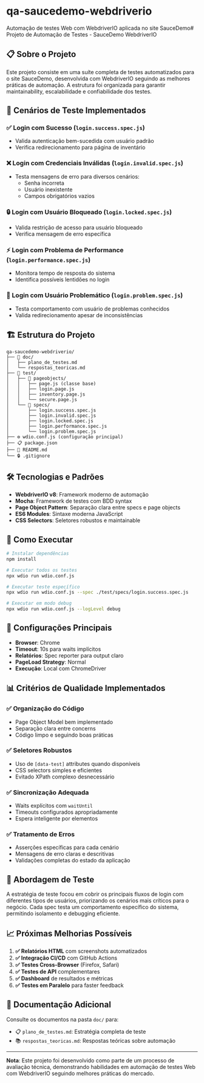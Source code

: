 # qa-saucedemo-webdriverio
Automação de testes Web com WebdriverIO aplicada no site SauceDemo# Projeto de Automação de Testes - SauceDemo WebdriverIO

## 📋 Sobre o Projeto

Este projeto consiste em uma suíte completa de testes automatizados para o site SauceDemo, desenvolvida com WebdriverIO seguindo as melhores práticas de automação. A estrutura foi organizada para garantir maintainability, escalabilidade e confiabilidade dos testes.

## 🎯 Cenários de Teste Implementados

### ✅ Login com Sucesso (`login.success.spec.js`)
- Valida autenticação bem-sucedida com usuário padrão
- Verifica redirecionamento para página de inventário

### ❌ Login com Credenciais Inválidas (`login.invalid.spec.js`)
- Testa mensagens de erro para diversos cenários:
  - Senha incorreta
  - Usuário inexistente
  - Campos obrigatórios vazios

### 🔒 Login com Usuário Bloqueado (`login.locked.spec.js`)
- Valida restrição de acesso para usuário bloqueado
- Verifica mensagem de erro específica

### ⚡ Login com Problema de Performance (`login.performance.spec.js`)
- Monitora tempo de resposta do sistema
- Identifica possíveis lentidões no login

### 🐛 Login com Usuário Problemático (`login.problem.spec.js`)
- Testa comportamento com usuário de problemas conhecidos
- Valida redirecionamento apesar de inconsistências

## 🏗️ Estrutura do Projeto

```
qa-saucedemo-webdriverio/
├── 📁 doc/
│   ├── plano_de_testes.md
│   └── respostas_teoricas.md
├── 📁 test/
│   ├── 📁 pageobjects/
│   │   ├── page.js (classe base)
│   │   ├── login.page.js
│   │   ├── inventory.page.js
│   │   └── secure.page.js
│   └── 📁 specs/
│       ├── login.success.spec.js
│       ├── login.invalid.spec.js
│       ├── login.locked.spec.js
│       ├── login.performance.spec.js
│       └── login.problem.spec.js
├── ⚙️ wdio.conf.js (configuração principal)
├── 📋 package.json
├── 📝 README.md
└── 🔒 .gitignore
```

## 🛠️ Tecnologias e Padrões

- **WebdriverIO v8**: Framework moderno de automação
- **Mocha**: Framework de testes com BDD syntax
- **Page Object Pattern**: Separação clara entre specs e page objects
- **ES6 Modules**: Sintaxe moderna JavaScript
- **CSS Selectors**: Seletores robustos e maintainable

## 🚀 Como Executar

```bash
# Instalar dependências
npm install

# Executar todos os testes
npx wdio run wdio.conf.js

# Executar teste específico
npx wdio run wdio.conf.js --spec ./test/specs/login.success.spec.js

# Executar em modo debug
npx wdio run wdio.conf.js --logLevel debug
```

## 🔧 Configurações Principais

- **Browser**: Chrome
- **Timeout**: 10s para waits implícitos
- **Relatórios**: Spec reporter para output claro
- **PageLoad Strategy**: Normal
- **Execução**: Local com ChromeDriver

## 📊 Critérios de Qualidade Implementados

### ✅ Organização do Código
- Page Object Model bem implementado
- Separação clara entre concerns
- Código limpo e seguindo boas práticas

### ✅ Seletores Robustos
- Uso de `[data-test]` attributes quando disponíveis
- CSS selectors simples e eficientes
- Evitado XPath complexo desnecessário

### ✅ Sincronização Adequada
- Waits explícitos com `waitUntil`
- Timeouts configurados apropriadamente
- Espera inteligente por elementos

### ✅ Tratamento de Erros
- Asserções específicas para cada cenário
- Mensagens de erro claras e descritivas
- Validações completas do estado da aplicação

## 🎯 Abordagem de Teste

A estratégia de teste focou em cobrir os principais fluxos de login com diferentes tipos de usuários, priorizando os cenários mais críticos para o negócio. Cada spec testa um comportamento específico do sistema, permitindo isolamento e debugging eficiente.

## 📈 Próximas Melhorias Possíveis

1. **✅ Relatórios HTML** com screenshots automatizados
2. **✅ Integração CI/CD** com GitHub Actions
3. **✅ Testes Cross-Browser** (Firefox, Safari)
4. **✅ Testes de API** complementares
5. **✅ Dashboard** de resultados e métricas
6. **✅ Testes em Paralelo** para faster feedback

## 📝 Documentação Adicional

Consulte os documentos na pasta `doc/` para:
- 📋 `plano_de_testes.md`: Estratégia completa de teste
- 📚 `respostas_teoricas.md`: Respostas teóricas sobre automação

---

**Nota**: Este projeto foi desenvolvido como parte de um processo de avaliação técnica, demonstrando habilidades em automação de testes Web com WebdriverIO seguindo melhores práticas do mercado.

